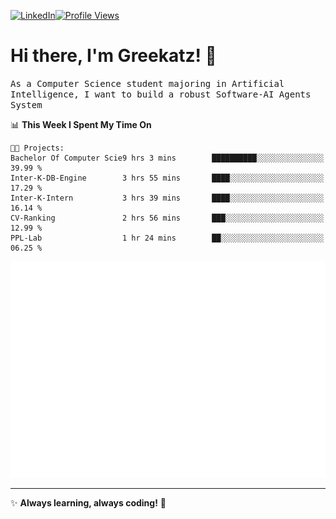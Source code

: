 [![LinkedIn](https://img.shields.io/badge/LinkedIn-0077B5?style=flat&logo=linkedin&logoColor=white)](https://www.linkedin.com/in/hungarbeit1912/)[![Profile Views](https://komarev.com/ghpvc/?username=Greekatz&color=blue&style=flat-square)](https://github.com/Greekatz)  


# Hi there, I'm Greekatz! 👋

<samp>As a Computer Science student majoring in Artificial Intelligence, I want to build a robust Software-AI Agents System<samp>


<!--START_SECTION:waka-->
📊 **This Week I Spent My Time On** 

```text
🐱‍💻 Projects: 
Bachelor Of Computer Scie9 hrs 3 mins        ██████████░░░░░░░░░░░░░░░   39.99 % 
Inter-K-DB-Engine        3 hrs 55 mins       ████░░░░░░░░░░░░░░░░░░░░░   17.29 % 
Inter-K-Intern           3 hrs 39 mins       ████░░░░░░░░░░░░░░░░░░░░░   16.14 % 
CV-Ranking               2 hrs 56 mins       ███░░░░░░░░░░░░░░░░░░░░░░   12.99 % 
PPL-Lab                  1 hr 24 mins        ██░░░░░░░░░░░░░░░░░░░░░░░   06.25 % 
```


<!--END_SECTION:waka-->

![Full-year Contribution Calendar](https://github.com/Greekatz/Greekatz/blob/main/metrics.plugin.isocalendar.fullyear.svg)

---
✨ **Always learning, always coding!** 🚀
